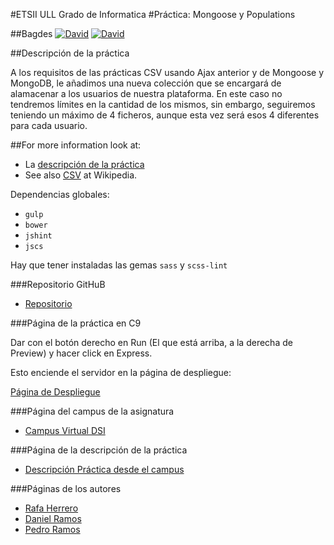 #ETSII ULL Grado de Informatica 
#Práctica: Mongoose y Populations

##Bagdes
[![David](https://img.shields.io/david/ULL-ESIT-GRADOII-DSI/mongoose-y-populations-rafa-pedro-dani.svg?style=flat-square)](https://david-dm.org/ULL-ESIT-GRADOII-DSI/mongoose-y-populations-rafa-pedro-dani#info=dependencies&view=table)
[![David](https://img.shields.io/david/dev/ULL-ESIT-GRADOII-DSI/mongoose-y-populations-rafa-pedro-dani.svg?style=flat-square)](https://david-dm.org/ULL-ESIT-GRADOII-DSI/mongoose-y-populations-rafa-pedro-dani#info=devDependencies&view=table)

##Descripción de la práctica

A los requisitos de las prácticas CSV usando Ajax anterior y de Mongoose y MongoDB, le añadimos una nueva colección que se encargará de alamacenar a los usuarios de nuestra plataforma. En este caso no tendremos límites en la cantidad de los mismos, sin embargo, seguiremos teniendo un máximo de 4 ficheros, aunque esta vez será esos 4 diferentes para cada usuario.

##For more information look at:

* La [descripción de la práctica](https://casianorodriguezleon.gitbooks.io/pl1516/content/practicas/practicamongodbpopulate.html)
* See also [CSV](http://en.wikipedia.org/wiki/Comma-separated_values) at Wikipedia.

Dependencias globales:
* `gulp`
* `bower`
* `jshint`
* `jscs`

Hay que tener instaladas las gemas `sass` y `scss-lint`

###Repositorio GitHuB

* [Repositorio](https://github.com/ULL-ESIT-GRADOII-DSI/mongoose-y-populations-rafa-pedro-dani)

###Página de la práctica en C9

Dar con el botón derecho en Run (El que está arriba, a la derecha de Preview) y hacer
click en Express.

Esto enciende el servidor en la página de despliegue:

[Página de Despliegue](http://dsi-p10.rafaherrero.c9users.io/)

###Página del campus de la asignatura
* [Campus Virtual DSI](https://campusvirtual.ull.es/1516/course/view.php?id=144)

###Página de la descripción de la práctica
* [Descripción Práctica desde el campus](https://campusvirtual.ull.es/1516/mod/page/view.php?id=193079)

###Páginas de los autores

* [Rafa Herrero](http://rafaherrero.github.io/)
* [Daniel Ramos](http://danielramosacosta.github.io/#/)
* [Pedro Ramos](http://alu0100505078.github.io/)
